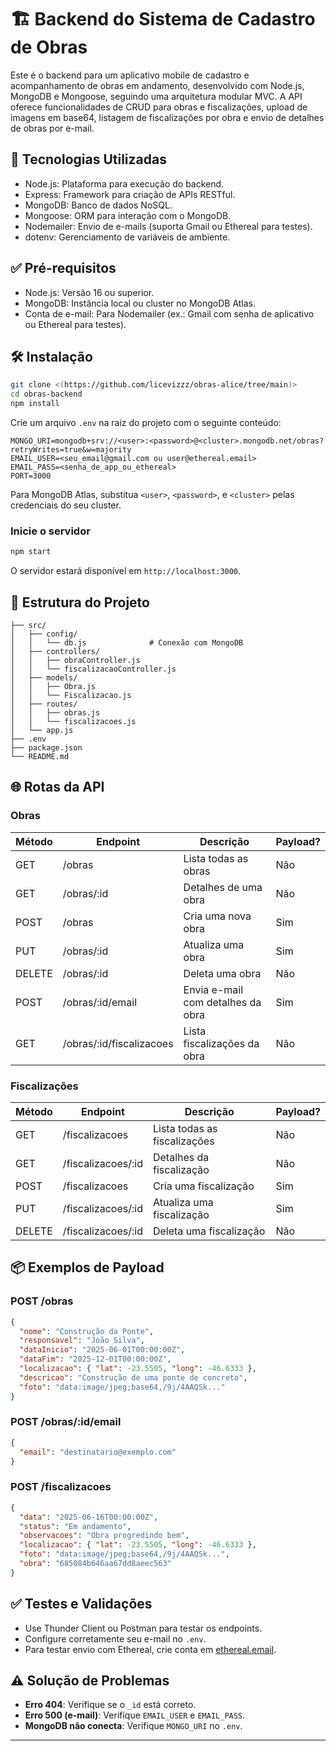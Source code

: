 # 🏗️ Backend do Sistema de Cadastro de Obras

Este é o backend para um aplicativo mobile de cadastro e acompanhamento de obras em andamento, desenvolvido com Node.js, MongoDB e Mongoose, seguindo uma arquitetura modular MVC. A API oferece funcionalidades de CRUD para obras e fiscalizações, upload de imagens em base64, listagem de fiscalizações por obra e envio de detalhes de obras por e-mail.

## 🚀 Tecnologias Utilizadas

- Node.js: Plataforma para execução do backend.
- Express: Framework para criação de APIs RESTful.
- MongoDB: Banco de dados NoSQL.
- Mongoose: ORM para interação com o MongoDB.
- Nodemailer: Envio de e-mails (suporta Gmail ou Ethereal para testes).
- dotenv: Gerenciamento de variáveis de ambiente.

## ✅ Pré-requisitos

- Node.js: Versão 16 ou superior.
- MongoDB: Instância local ou cluster no MongoDB Atlas.
- Conta de e-mail: Para Nodemailer (ex.: Gmail com senha de aplicativo ou Ethereal para testes).

## 🛠️ Instalação

```bash
git clone <(https://github.com/licevizzz/obras-alice/tree/main)>
cd obras-backend
npm install
```

Crie um arquivo `.env` na raiz do projeto com o seguinte conteúdo:

```
MONGO_URI=mongodb+srv://<user>:<password>@<cluster>.mongodb.net/obras?retryWrites=true&w=majority
EMAIL_USER=<seu_email@gmail.com ou user@ethereal.email>
EMAIL_PASS=<senha_de_app_ou_ethereal>
PORT=3000
```

Para MongoDB Atlas, substitua `<user>`, `<password>`, e `<cluster>` pelas credenciais do seu cluster.

### Inicie o servidor

```bash
npm start
```

O servidor estará disponível em `http://localhost:3000`.

## 📁 Estrutura do Projeto

```
├── src/
│   ├── config/
│   │   └── db.js              # Conexão com MongoDB
│   ├── controllers/
│   │   ├── obraController.js
│   │   └── fiscalizacaoController.js
│   ├── models/
│   │   ├── Obra.js
│   │   └── Fiscalizacao.js
│   ├── routes/
│   │   ├── obras.js
│   │   └── fiscalizacoes.js
│   └── app.js
├── .env
├── package.json
└── README.md
```

## 🌐 Rotas da API

### Obras

| Método | Endpoint | Descrição | Payload? |
|--------|----------|-----------|----------|
| GET    | /obras   | Lista todas as obras | Não |
| GET    | /obras/:id | Detalhes de uma obra | Não |
| POST   | /obras   | Cria uma nova obra | Sim |
| PUT    | /obras/:id | Atualiza uma obra | Sim |
| DELETE | /obras/:id | Deleta uma obra | Não |
| POST   | /obras/:id/email | Envia e-mail com detalhes da obra | Sim |
| GET    | /obras/:id/fiscalizacoes | Lista fiscalizações da obra | Não |

### Fiscalizações

| Método | Endpoint | Descrição | Payload? |
|--------|----------|-----------|----------|
| GET    | /fiscalizacoes | Lista todas as fiscalizações | Não |
| GET    | /fiscalizacoes/:id | Detalhes da fiscalização | Não |
| POST   | /fiscalizacoes | Cria uma fiscalização | Sim |
| PUT    | /fiscalizacoes/:id | Atualiza uma fiscalização | Sim |
| DELETE | /fiscalizacoes/:id | Deleta uma fiscalização | Não |

## 📦 Exemplos de Payload

### POST /obras

```json
{
  "nome": "Construção da Ponte",
  "responsavel": "João Silva",
  "dataInicio": "2025-06-01T00:00:00Z",
  "dataFim": "2025-12-01T00:00:00Z",
  "localizacao": { "lat": -23.5505, "long": -46.6333 },
  "descricao": "Construção de uma ponte de concreto",
  "foto": "data:image/jpeg;base64,/9j/4AAQSk..."
}
```

### POST /obras/:id/email

```json
{
  "email": "destinatario@exemplo.com"
}
```

### POST /fiscalizacoes

```json
{
  "data": "2025-06-16T00:00:00Z",
  "status": "Em andamento",
  "observacoes": "Obra progredindo bem",
  "localizacao": { "lat": -23.5505, "long": -46.6333 },
  "foto": "data:image/jpeg;base64,/9j/4AAQSk...",
  "obra": "685084b646aa67dd8aeec563"
}
```

## ✅ Testes e Validações

- Use Thunder Client ou Postman para testar os endpoints.
- Configure corretamente seu e-mail no `.env`.
- Para testar envio com Ethereal, crie conta em [ethereal.email](https://ethereal.email/create).

## ⚠️ Solução de Problemas

- **Erro 404**: Verifique se o `_id` está correto.
- **Erro 500 (e-mail)**: Verifique `EMAIL_USER` e `EMAIL_PASS`.
- **MongoDB não conecta**: Verifique `MONGO_URI` no `.env`.

---
